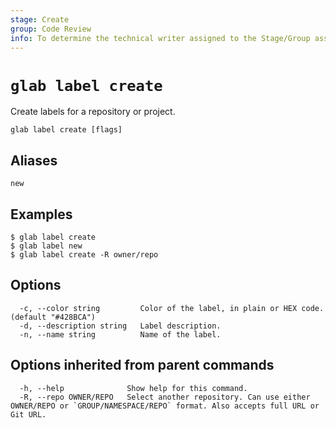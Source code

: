 ```yaml
---
stage: Create
group: Code Review
info: To determine the technical writer assigned to the Stage/Group associated with this page, see https://about.gitlab.com/handbook/product/ux/technical-writing/#assignments
---
```


<!--
This documentation is auto generated by a script.
Please do not edit this file directly. Run `make gen-docs` instead.
-->

# `glab label create`

Create labels for a repository or project.

```plaintext
glab label create [flags]
```

## Aliases

```plaintext
new
```

## Examples

```console
$ glab label create
$ glab label new
$ glab label create -R owner/repo

```

## Options

```plaintext
  -c, --color string         Color of the label, in plain or HEX code. (default "#428BCA")
  -d, --description string   Label description.
  -n, --name string          Name of the label.
```

## Options inherited from parent commands

```plaintext
  -h, --help              Show help for this command.
  -R, --repo OWNER/REPO   Select another repository. Can use either OWNER/REPO or `GROUP/NAMESPACE/REPO` format. Also accepts full URL or Git URL.
```
